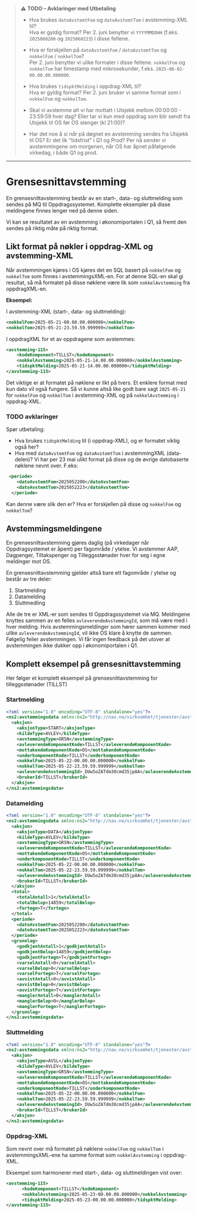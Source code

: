 
> ⚠️ **TODO – Avklaringer med Utbetaling**
>
> - Hva brukes `datoAvstemtFom` og `datoAvstemtTom` i avstemming-XML til?  
>   Hva er gyldig format? Per 2. juni benytter vi `YYYYMMDDHH` (f.eks. `2025060200` og `2025060223`) i disse feltene.
>
> - Hva er forskjellen på `datoAvstemtFom` / `datoAvstemtTom` og `nokkelFom` / `nokkelTom`?  
>   Per 2. juni benytter vi ulike formater i disse feltene. `nokkelFom` og `nokkelTom` har timestamp med mikrosekunder, f.eks. `2025-06-02-00.00.00.000000`.
>
> - Hva brukes `tidspktMelding` i oppdrag-XML til?  
>   Hva er gyldig format? Per 2. juni bruker vi samme format som i `nokkelFom` og `nokkelTom`.
>
> - Skal vi avstemme alt vi har mottatt i Utsjekk mellom 00:00:00 - 23:59:59 hver dag? Eller tar vi kun med oppdrag som blir sendt fra Utsjekk til OS før OS stenger (kl 21:00)?
> - Har det noe å si *når* på døgnet en avstemming sendes fra Utsjekk til OS? Er det lik "tidsfrist" i Q1 og Prod? Per nå sender vi avstemmingene om morgenen, når OS har åpnet påfølgende virkedag, i både Q1 og prod.
---

# Grensesnittavstemming

En grensesnittavstemming består av en start-, data- og sluttmelding som sendes på MQ til Oppdragssystemet. 
Komplette eksempler på disse meldingene finnes lenger ned på denne siden.

Vi kan se resultatet av en avstemming i økonomiportalen i Q1, så fremt den sendes på riktig måte på riktig format. 

## Likt format på nøkler i oppdrag-XML og avstemming-XML
Når avstemmingen kjøres i OS kjøres det en SQL basert på `nokkelFom` og `nokkelTom` som finnes i avstemmingsXML-en. For at denne SQL-en skal gi resultat, 
så må formatet på disse nøklene være lik som `nokkelAvstemming` fra oppdragXML-en.

**Eksempel:**

I avstemming-XML (start-, data- og sluttmelding):

```xml
<nokkelFom>2025-05-21-00.00.00.000000</nokkelFom>
<nokkelTom>2025-05-21-23.59.59.999999</nokkelTom>
```

I oppdragXML for et av oppdragene som avstemmes:

```xml
<avstemming-115>
    <kodeKomponent>TILLST</kodeKomponent>
    <nokkelAvstemming>2025-05-21-14.00.00.000000</nokkelAvstemming>
    <tidspktMelding>2025-05-21-14.00.00.000000</tidspktMelding>
</avstemming-115>
```

Det viktige er at formatet på nøklene er likt på tvers. Et enklere format med kun dato vil også fungere. 
Så vi kunne altså like godt bare sagt `2025-05-21` for `nokkelFom` og `nokkelTom` i avstemming-XML og på `nokkelAvstemming` i oppdrag-XML.

### TODO avklaringer
Spør utbetaling:

- Hva brukes `tidspktMelding` til (i oppdrag-XML), og er formatet viktig også her?
- Hva med `datoAvstemtFom` og `datoAvstemtTom` i avstemmingXML (data-delen)? Vi har per 23 mai ulikt format på disse og de øvrige datobaserte nøklene nevnt over. F.eks:

```xml
 <periode>
    <datoAvstemtFom>2025052200</datoAvstemtFom>
    <datoAvstemtTom>2025052223</datoAvstemtTom>
  </periode>
```

Kan denne være slik den er? Hva er forskjellen på disse og `nokkelFom` og `nokkelTom`?

## Avstemmingsmeldingene
En grensesnittavstemming gjøres daglig (på virkedager når Oppdragsystemet er åpent) per fagområde / ytelse. Vi avstemmer AAP, Dagpenger, Tiltakspenger og Tilleggsstønader
hver for seg i egne meldinger mot OS.

En grensesnittavstemming gjelder altså bare ett fagområde / ytelse og består av tre deler:

1. Startmelding
2. Datamelding
3. Sluttmedling

Alle de tre er XML-er som sendes til Oppdragssystemet via MQ. Meldingene knyttes sammen av en felles `avleverendeAvstemmingId`, som må være med i hver melding.
Hvis avstemmingsmeldinger som hører sammen kommer med ulike `avleverendeAvstemmingId`, vil ikke OS klare å knytte de sammen. Følgelig feiler avstemmingen. Vi får ingen feedback
på det utover at avstemmingen ikke dukker opp i økonomiportalen i Q1.


## Komplett eksempel på grensesnittavstemming

Her følger et komplett eksempel på grensesnittavstemming for tilleggsstønader (TILLST)

### Startmelding
```xml
<?xml version="1.0" encoding="UTF-8" standalone="yes"?>
<ns2:avstemmingsdata xmlns:ns2="http://nav.no/virksomhet/tjenester/avstemming/meldinger/v1">
  <aksjon>
    <aksjonType>START</aksjonType>
    <kildeType>AVLEV</kildeType>
    <avstemmingType>GRSN</avstemmingType>
    <avleverendeKomponentKode>TILLST</avleverendeKomponentKode>
    <mottakendeKomponentKode>OS</mottakendeKomponentKode>
    <underkomponentKode>TILLST</underkomponentKode>
    <nokkelFom>2025-05-22-00.00.00.000000</nokkelFom>
    <nokkelTom>2025-05-22-23.59.59.999999</nokkelTom>
    <avleverendeAvstemmingId>_DUw5oZATdm30cmd35jpAA</avleverendeAvstemmingId>
    <brukerId>TILLST</brukerId>
  </aksjon>
</ns2:avstemmingsdata>
```


### Datamelding
```xml
<?xml version="1.0" encoding="UTF-8" standalone="yes"?>
<ns2:avstemmingsdata xmlns:ns2="http://nav.no/virksomhet/tjenester/avstemming/meldinger/v1">
  <aksjon>
    <aksjonType>DATA</aksjonType>
    <kildeType>AVLEV</kildeType>
    <avstemmingType>GRSN</avstemmingType>
    <avleverendeKomponentKode>TILLST</avleverendeKomponentKode>
    <mottakendeKomponentKode>OS</mottakendeKomponentKode>
    <underkomponentKode>TILLST</underkomponentKode>
    <nokkelFom>2025-05-22-00.00.00.000000</nokkelFom>
    <nokkelTom>2025-05-22-23.59.59.999999</nokkelTom>
    <avleverendeAvstemmingId>_DUw5oZATdm30cmd35jpAA</avleverendeAvstemmingId>
    <brukerId>TILLST</brukerId>
  </aksjon>
  <total>
    <totalAntall>1</totalAntall>
    <totalBelop>14859</totalBelop>
    <fortegn>T</fortegn>
  </total>
  <periode>
    <datoAvstemtFom>2025052200</datoAvstemtFom>
    <datoAvstemtTom>2025052223</datoAvstemtTom>
  </periode>
  <grunnlag>
    <godkjentAntall>1</godkjentAntall>
    <godkjentBelop>14859</godkjentBelop>
    <godkjentFortegn>T</godkjentFortegn>
    <varselAntall>0</varselAntall>
    <varselBelop>0</varselBelop>
    <varselFortegn>T</varselFortegn>
    <avvistAntall>0</avvistAntall>
    <avvistBelop>0</avvistBelop>
    <avvistFortegn>T</avvistFortegn>
    <manglerAntall>0</manglerAntall>
    <manglerBelop>0</manglerBelop>
    <manglerFortegn>T</manglerFortegn>
  </grunnlag>
</ns2:avstemmingsdata>
```

### Sluttmelding
```xml
<?xml version="1.0" encoding="UTF-8" standalone="yes"?>
<ns2:avstemmingsdata xmlns:ns2="http://nav.no/virksomhet/tjenester/avstemming/meldinger/v1">
  <aksjon>
    <aksjonType>AVSL</aksjonType>
    <kildeType>AVLEV</kildeType>
    <avstemmingType>GRSN</avstemmingType>
    <avleverendeKomponentKode>TILLST</avleverendeKomponentKode>
    <mottakendeKomponentKode>OS</mottakendeKomponentKode>
    <underkomponentKode>TILLST</underkomponentKode>
    <nokkelFom>2025-05-22-00.00.00.000000</nokkelFom>
    <nokkelTom>2025-05-22-23.59.59.999999</nokkelTom>
    <avleverendeAvstemmingId>_DUw5oZATdm30cmd35jpAA</avleverendeAvstemmingId>
    <brukerId>TILLST</brukerId>
  </aksjon>
</ns2:avstemmingsdata>
```

### Oppdrag-XML
Som nevnt over må formatet på nøklene `nokkelFom` og `nokkelTom` i avstemmingsXML-ene ha samme format som `nokkelAvstemming` i oppdrag-XML.

Eksempel som harmonerer med start-, data- og sluttmeldingen vist over:

```xml
<avstemming-115>
      <kodeKomponent>TILLST</kodeKomponent>
      <nokkelAvstemming>2025-05-23-00.00.00.000000</nokkelAvstemming>
      <tidspktMelding>2025-05-23-00.00.00.000000</tidspktMelding>
</avstemming-115>

```

